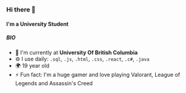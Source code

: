 ### Hi there 👋

#### I'm a University Student

##### BIO

- 🏢 I'm currently at **University Of British Columbia**
- ⚙️ I use daily: `.sql`, `.js`, `.html`, `.css`, `.react`, `.c#`, `.java`
- 🌍 19 year old 
- ⚡️ Fun fact: I'm a huge gamer and love playing Valorant, League of Legends and Assassin's Creed
